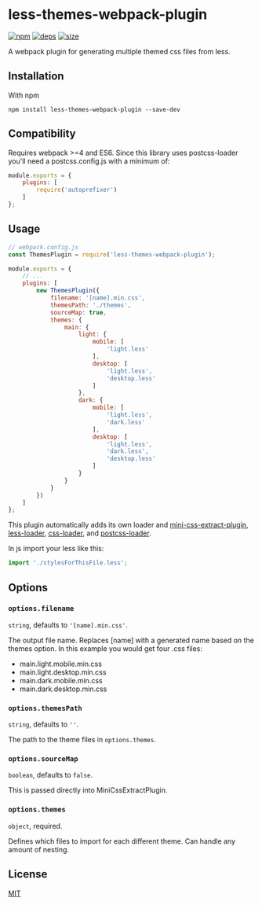 # less-themes-webpack-plugin
[![npm][npm]][npm-url]
[![deps][deps]][deps-url]
[![size][size]][size-url]

A webpack plugin for generating multiple themed css files from less.

## Installation

With npm
```
npm install less-themes-webpack-plugin --save-dev
```

## Compatibility

Requires webpack >=4 and ES6. Since this library uses postcss-loader you'll need a postcss.config.js with a minimum of:
```javascript
module.exports = {
	plugins: [
		require('autoprefixer')
	]
};
```

## Usage

```javascript
// webpack.config.js
const ThemesPlugin = require('less-themes-webpack-plugin');

module.exports = {
    // ...
    plugins: [
		new ThemesPlugin({
			filename: '[name].min.css',
			themesPath: './themes',
			sourceMap: true,
			themes: {
				main: {
					light: {
						mobile: [
							'light.less'
						],
						desktop: [
							'light.less',
							'desktop.less'
						]
					},
					dark: {
						mobile: [
							'light.less',
							'dark.less'
						],
						desktop: [
							'light.less',
							'dark.less',
							'desktop.less'
						]
					}
				}
			}
		})
    ]
};
```

This plugin automatically adds its own loader and  [mini-css-extract-plugin](https://github.com/webpack-contrib/mini-css-extract-plugin), [less-loader](https://github.com/webpack-contrib/less-loader), [css-loader](https://github.com/webpack-contrib/css-loader), and [postcss-loader](https://github.com/postcss/postcss-loader).

In js import your less like this:
```javascript
import './stylesForThisFile.less';
```

## Options

### `options.filename`

`string`, defaults to `'[name].min.css'`.

The output file name. Replaces [name] with a generated name based on the themes option. In this example you would get four .css files:
 - main.light.mobile.min.css
 - main.light.desktop.min.css
 - main.dark.mobile.min.css
 - main.dark.desktop.min.css

### `options.themesPath`

`string`, defaults to `''`.

The path to the theme files in `options.themes`.

### `options.sourceMap`

`boolean`, defaults to `false`.

This is passed directly into MiniCssExtractPlugin.

### `options.themes`

`object`, required.

Defines which files to import for each different theme. Can handle any amount of nesting.

## License

[MIT](./LICENSE.md)

[npm]: https://img.shields.io/npm/v/less-themes-webpack-plugin.svg
[npm-url]: https://npmjs.com/package/less-themes-webpack-plugin
[deps]: https://david-dm.org/darrenpaulwright/less-themes-webpack-plugin.svg
[deps-url]: https://david-dm.org/darrenpaulwright/less-themes-webpack-plugin
[size]: https://packagephobia.now.sh/badge?p=less-themes-webpack-plugin
[size-url]: https://packagephobia.now.sh/result?p=less-themes-webpack-plugin
